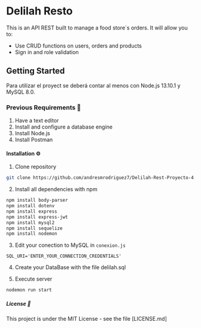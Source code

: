 
# Delilah Resto 

This is an API REST built to manage a food store´s orders. It will allow you to:
- Use CRUD functions on users, orders and products
- Sign in and role validation


## Getting Started 

Para utilizar el proyect se deberá contar al menos con Node.js 13.10.1 y MySQL 8.0.

### Previous Requirements 📄

1. Have a text editor
2. Install and configure a database engine
3. Install Node.js
4. Install Postman

#### Installation ⚙️

1. Clone repository

```sh
git clone https://github.com/andresmrodriguez7/Delilah-Rest-Proyecto-4.git
```

2. Install all dependencies with npm

```sh
npm install body-parser
npm install dotenv
npm install express
npm install express-jwt
npm install mysql2
npm install sequelize
npm install nodemon
```

3. Edit your conection to MySQL in `conexion.js`

```JS
SQL_URI='ENTER_YOUR_CONNECTION_CREDENTIALS'
```

4. Create your DataBase with the file delilah.sql


5. Execute server

```sh
nodemon run start
```

##### License 📜

This project is under the MIT License - see the file [LICENSE.md]
